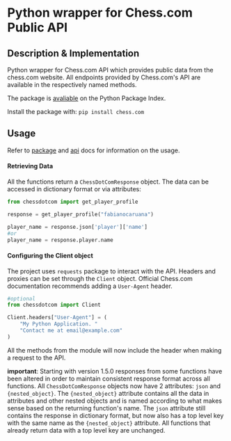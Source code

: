 # Python wrapper for Chess.com Public API
## Description & Implementation
Python wrapper for Chess.com API which provides public data from the chess.com website. All endpoints provided by Chess.com's API are available in the respectively named methods. 

The package is [avaliable](https://pypi.org/project/chess.com/) on the Python Package Index.

Install the package with: ```pip install chess.com``` 

## Usage
Refer to [package](https://chesscom.readthedocs.io/) and [api](https://www.chess.com/news/view/published-data-api) docs for information on the usage.

#### Retrieving Data
All the functions return a `ChessDotComResponse` object. The data can be accessed in dictionary format or via attributes:
``` python
from chessdotcom import get_player_profile

response = get_player_profile("fabianocaruana")

player_name = response.json['player']['name']
#or
player_name = response.player.name
```

#### Configuring the Client object
The project uses `requests` package to interact with the API. Headers and proxies can be set through the `Client` object. Official Chess.com documentation recommends adding a `User-Agent` header. 
``` python
#optional
from chessdotcom import Client

Client.headers["User-Agent"] = (
    "My Python Application. "
    "Contact me at email@example.com"
)
```
All the methods from the module will now include the header when making a request to the API.

**important**: Starting with version 1.5.0 responses from some functions have been altered in order to maintain consistent response format across all functions. All `ChessDotComResponse` objects now have 2 attributes: `json` and `{nested_object}`. The `{nested_object}` attribute contains all the data in attributes and other nested objects and is named according to what makes sense based on the returning function's name. The `json` attribute still contains the response in dictionary format, but now also has a top level key with the same name as the `{nested_object}` attribute. All functions that already return data with a top level key are unchanged.


